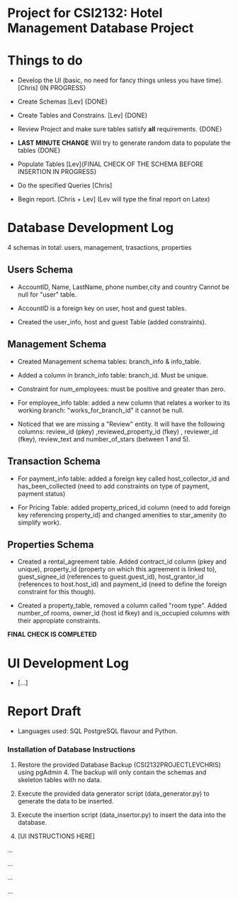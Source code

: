 # Project for CSI2132: Hotel Management Database Project

# Things to do

+ Develop the UI (basic, no need for fancy things unless you have time). [Chris] {IN PROGRESS}

+ Create Schemas [Lev] {DONE}

+ Create Tables and Constrains. [Lev] {DONE}

+ Review Project and make sure tables satisfy **all** requirements. {DONE}

+ **LAST MINUTE CHANGE** Will try to generate random data to populate the tables {DONE}

+ Populate Tables [Lev]{FINAL CHECK OF THE SCHEMA BEFORE INSERTION IN PROGRESS} 

- Do the specified Queries [Chris]

- Begin report. [Chris + Lev] (Lev will type the final report on Latex)

# Database Development Log

4 schemas in total: users, management, trasactions, properties

## Users Schema

- AccountID, Name, LastName, phone number,city and country Cannot be null for "user" table.

- AccountID is a foreign key on user, host and guest tables. 

- Created the user_info, host and guest Table (added constraints).

## Management Schema

- Created Management schema tables: branch_info & info_table.

- Added a column in branch_info table: branch_id. Must be unique.

- Constraint for num_employees: must be positive and greater than zero.

- For employee_info table: added a new column that relates a worker to its working branch: "works_for_branch_id" it cannot be null.

- Noticed that we are missing a "Review" entity. It will have the following columns: review_id (pkey) ,reviewed_property_id (fkey) , reviewer_id (fkey), review_text and number_of_stars (between 1 and 5).

## Transaction Schema

- For payment_info table: added a foreign key called host_collector_id and has_been_collected (need to add constraints on type of payment, payment status)

- For Pricing Table: added property_priced_id column (need to add foreign key referencing property_id) and changed amenities to star_amenity (to simplify work).

## Properties Schema

- Created a rental_agreement table. Added contract_id column (pkey and unique), property_id (property on which this agreement is linked to), guest_signee_id (references to guest.guest_id), host_grantor_id (references to host.host_id) and payment_id (need to define the foreign constraint for this though).

- Created a property_table, removed a column called "room type". Added number_of rooms, owner_id (host id fkey) and is_occupied columns with their appropiate constraints.

**FINAL CHECK IS COMPLETED**

# UI Development Log

- [...]


# Report Draft

- Languages used: SQL PostgreSQL flavour and Python.

### Installation of Database Instructions

1. Restore the provided Database Backup (CSI2132PROJECTLEVCHRIS) using pgAdmin 4. The backup will only contain the
schemas and skeleton tables with no data.

2. Execute the provided data generator script (data_generator.py) to generate the data to be inserted. 

3. Execute the insertion script (data_insertor.py) to insert the data into the database.

4. [UI INSTRUCTIONS HERE]

...

...

...

...
